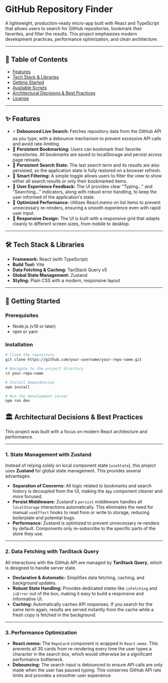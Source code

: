 # GitHub Repository Finder

A lightweight, production-ready micro-app built with React and TypeScript that allows users to search for GitHub repositories, bookmark their favorites, and filter the results. This project emphasizes modern development practices, performance optimization, and clean architecture.

---

## 📑 Table of Contents
- [Features](#-features)
- [Tech Stack & Libraries](#-tech-stack--libraries)
- [Getting Started](#-getting-started)
- [Available Scripts](#-available-scripts)
- [Architectural Decisions & Best Practices](#-architectural-decisions--best-practices)
- [License](#-license)

---

## ✨ Features
- ⚡ **Debounced Live Search:** Fetches repository data from the GitHub API as you type, with a debounce mechanism to prevent excessive API calls and avoid rate-limiting.  
- 🔖 **Persistent Bookmarking:** Users can bookmark their favorite repositories. All bookmarks are saved to localStorage and persist across page reloads.  
- 💾 **Persistent Search State:** The last search term and its results are also persisted, so the application state is fully restored on a browser refresh.  
- 🔄 **Smart Filtering:** A simple toggle allows users to filter the view to show either all search results or only their bookmarked items.  
- 💯 **User Experience Feedback:** The UI provides clear "Typing..." and "Searching..." indicators, along with robust error handling, to keep the user informed of the application's state.  
- 🚀 **Optimized Performance:** Utilizes React.memo on list items to prevent unnecessary re-renders, ensuring a smooth experience even with rapid user input.  
- 📱 **Responsive Design:** The UI is built with a responsive grid that adapts cleanly to different screen sizes, from mobile to desktop.  

---

## 🛠️ Tech Stack & Libraries
- **Framework:** React (with TypeScript)  
- **Build Tool:** Vite  
- **Data Fetching & Caching:** TanStack Query v5  
- **Global State Management:** Zustand  
- **Styling:** Plain CSS with a modern, responsive layout  

---

## 🚀 Getting Started

### Prerequisites
- Node.js (v18 or later)  
- npm or yarn  

### Installation
```bash
# Clone the repository
git clone https://github.com/your-username/your-repo-name.git

# Navigate to the project directory
cd your-repo-name

# Install dependencies
npm install

# Run the development server
npm run dev

```
## 🏛️ Architectural Decisions & Best Practices

This project was built with a focus on modern React architecture and performance.

---

### 1. State Management with Zustand
Instead of relying solely on local component state (`useState`), this project uses **Zustand** for global state management. This provides several advantages:

- **Separation of Concerns:** All logic related to bookmarks and search history is decoupled from the UI, making the `App` component cleaner and more focused.  
- **Persist Middleware:** Zustand's `persist` middleware handles all `localStorage` interactions automatically. This eliminates the need for manual `useEffect` hooks to read from or write to storage, reducing boilerplate and potential bugs.  
- **Performance:** Zustand is optimized to prevent unnecessary re-renders by default. Components only re-subscribe to the specific parts of the store they use.  

---

### 2. Data Fetching with TanStack Query
All interactions with the GitHub API are managed by **TanStack Query**, which is designed to handle server state.

- **Declarative & Automatic:** Simplifies data fetching, caching, and background updates.  
- **Robust State Handling:** Provides dedicated states like `isFetching` and `isError` out of the box, making it easy to build a responsive and informative UI.  
- **Caching:** Automatically caches API responses. If you search for the same term again, results are served instantly from the cache while a fresh copy is fetched in the background.  

---

### 3. Performance Optimization
- **React.memo:** The `RepoCard` component is wrapped in `React.memo`. This prevents all 30 cards from re-rendering every time the user types a character in the search box, which would otherwise be a significant performance bottleneck.  
- **Debouncing:** The search input is debounced to ensure API calls are only made when the user has paused typing. This conserves GitHub API rate limits and provides a smoother user experience.  
